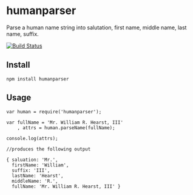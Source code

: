 humanparser
=========

Parse a human name string into salutation, first name, middle name, last name, suffix.

[![Build Status](https://travis-ci.org/chovy/humanparser.svg?branch=master)](https://travis-ci.org/chovy/humanparser)

## Install

    npm install humanparser

## Usage

    var human = require('humanparser');

    var fullName = 'Mr. William R. Hearst, III'
        , attrs = human.parseName(fullName);

    console.log(attrs);

    //produces the following output
    
    { saluation: 'Mr.',
      firstName: 'William',
      suffix: 'III',
      lastName: 'Hearst',
      middleName: 'R.',
      fullName: 'Mr. William R. Hearst, III' }
